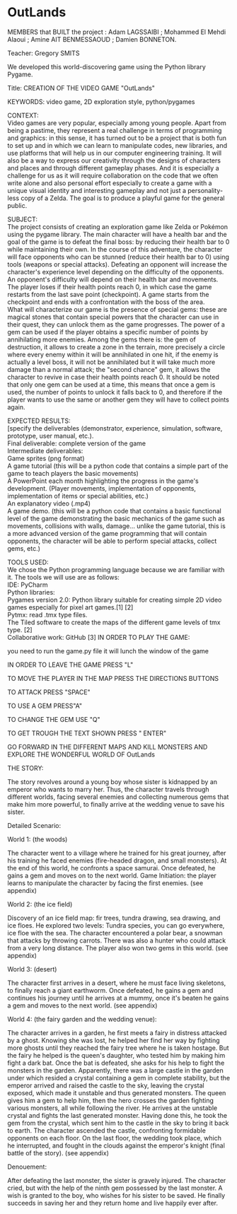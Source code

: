 # OutLands

MEMBERS that BUILT the project : Adam  LAGSSAIBI ; Mohammed  El  Mehdi  Alaoui ; Amine  AIT  BENMESSAOUD ; Damien  BONNETON.

Teacher: Gregory  SMITS

We developed this world-discovering game using the Python library Pygame.

Title: CREATION OF THE VIDEO GAME "OutLands"  

 
KEYWORDS: video game, 2D exploration style, python/pygames

CONTEXT:  
Video games are very popular, especially among young people. Apart from being a pastime, they represent a real challenge in terms of programming and graphics: in this sense, it has turned out to be a project that is both fun to set up and in which we can learn to manipulate codes, new libraries, and use platforms that will help us in our computer engineering training. It will also be a way to express our creativity through the designs of characters and places and through different gameplay phases. And it is especially a challenge for us as it will require collaboration on the code that we often write alone and also personal effort especially to create a game with a unique visual identity and interesting gameplay and not just a personality-less copy of a Zelda. The goal is to produce a playful game for the general public.

SUBJECT:  
The project consists of creating an exploration game like Zelda or Pokémon using the pygame library. The main character will have a health bar and the goal of the game is to defeat the final boss: by reducing their health bar to 0 while maintaining their own. In the course of this adventure, the character will face opponents who can be stunned (reduce their health bar to 0) using tools (weapons or special attacks). Defeating an opponent will increase the character's experience level depending on the difficulty of the opponents. An opponent's difficulty will depend on their health bar and movements. The player loses if their health points reach 0, in which case the game restarts from the last save point (checkpoint). A game starts from the checkpoint and ends with a confrontation with the boss of the area.  
What will characterize our game is the presence of special gems: these are magical stones that contain special powers that the character can use in their quest, they can unlock them as the game progresses. The power of a gem can be used if the player obtains a specific number of points by annihilating more enemies. Among the gems there is: the gem of destruction, it allows to create a zone in the terrain, more precisely a circle where every enemy within it will be annihilated in one hit, if the enemy is actually a level boss, it will not be annihilated but it will take much more damage than a normal attack; the "second chance" gem, it allows the character to revive in case their health points reach 0. It should be noted that only one gem can be used at a time, this means that once a gem is used, the number of points to unlock it falls back to 0, and therefore if the player wants to use the same or another gem they will have to collect points again.

EXPECTED RESULTS:  
[specify the deliverables (demonstrator, experience, simulation, software, prototype, user manual, etc.).  
Final deliverable: complete version of the game  
Intermediate deliverables:  
Game sprites (png format)  
A game tutorial (this will be a python code that contains a simple part of the game to teach players the basic movements)  
A PowerPoint each month highlighting the progress in the game's development. (Player movements, implementation of opponents, implementation of items or special abilities, etc.)  
An explanatory video (.mp4)  
A game demo. (this will be a python code that contains a basic functional level of the game demonstrating the basic mechanics of the game such as movements, collisions with walls, damage... unlike the game tutorial, this is a more advanced version of the game programming that will contain opponents, the character will be able to perform special attacks, collect gems, etc.)

TOOLS USED:  
We chose the Python programming language because we are familiar with it. The tools we will use are as follows:  
IDE: PyCharm  
Python libraries:  
Pygames version 2.0: Python library suitable for creating simple 2D video games especially for pixel art games.[1] [2]  
Pytmx: read .tmx type files.  
The Tiled software to create the maps of the different game levels of tmx type. [2]  
Collaborative work: GitHub [3]
IN ORDER TO PLAY THE GAME: 

you need to run the game.py file it will lunch the window of the game

IN ORDER TO LEAVE THE GAME PRESS "L"

TO MOVE THE PLAYER IN THE MAP PRESS THE DIRECTIONS BUTTONS

TO ATTACK PRESS "SPACE"

TO USE A GEM PRESS"A"

TO CHANGE THE GEM USE "Q"

TO GET TROUGH THE TEXT SHOWN PRESS " ENTER"

GO FORWARD IN THE DIFFERENT MAPS AND KILL MONSTERS AND EXPLORE THE WONDERFUL WORLD OF OutLands

THE STORY:

The story revolves around a young boy whose sister is kidnapped by an emperor who wants to marry her. Thus, the character travels through different worlds, facing several enemies and collecting numerous gems that make him more powerful, to finally arrive at the wedding venue to save his sister.

Detailed Scenario:

World 1: (the woods)

The character went to a village where he trained for his great journey, after his training he faced enemies (fire-headed dragon, and small monsters). At the end of this world, he confronts a space samurai. Once defeated, he gains a gem and moves on to the next world. Game Initiation: the player learns to manipulate the character by facing the first enemies. (see appendix)

World 2: (the ice field)

Discovery of an ice field map: fir trees, tundra drawing, sea drawing, and ice floes. He explored two levels: Tundra species, you can go everywhere, ice floe with the sea. The character encountered a polar bear, a snowman that attacks by throwing carrots. There was also a hunter who could attack from a very long distance. The player also won two gems in this world. (see appendix)

World 3: (desert)

The character first arrives in a desert, where he must face living skeletons, to finally reach a giant earthworm. Once defeated, he gains a gem and continues his journey until he arrives at a mummy, once it's beaten he gains a gem and moves to the next world. (see appendix)

World 4: (the fairy garden and the wedding venue):

The character arrives in a garden, he first meets a fairy in distress attacked by a ghost. Knowing she was lost, he helped her find her way by fighting more ghosts until they reached the fairy tree where he is taken hostage. But the fairy he helped is the queen's daughter, who tested him by making him fight a dark bat. Once the bat is defeated, she asks for his help to fight the monsters in the garden. Apparently, there was a large castle in the garden under which resided a crystal containing a gem in complete stability, but the emperor arrived and raised the castle to the sky, leaving the crystal exposed, which made it unstable and thus generated monsters. The queen gives him a gem to help him, then the hero crosses the garden fighting various monsters, all while following the river. He arrives at the unstable crystal and fights the last generated monster. Having done this, he took the gem from the crystal, which sent him to the castle in the sky to bring it back to earth. The character ascended the castle, confronting formidable opponents on each floor. On the last floor, the wedding took place, which he interrupted, and fought in the clouds against the emperor's knight (final battle of the story). (see appendix)

Denouement:

After defeating the last monster, the sister is gravely injured. The character cried, but with the help of the ninth gem possessed by the last monster. A wish is granted to the boy, who wishes for his sister to be saved. He finally succeeds in saving her and they return home and live happily ever after.

